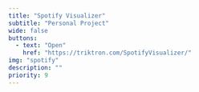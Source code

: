 ```yaml
---
title: "Spotify Visualizer"
subtitle: "Personal Project"
wide: false
buttons:
  - text: "Open"
    href: "https://triktron.com/SpotifyVisualizer/"
img: "spotify"
description: ""
priority: 9
---
```

